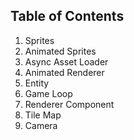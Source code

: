Table of Contents
-----------------

 1. Sprites
 2. Animated Sprites
 3. Async Asset Loader
 4. Animated Renderer
 5. Entity
 6. Game Loop
 7. Renderer Component
 8. Tile Map
 9. Camera

